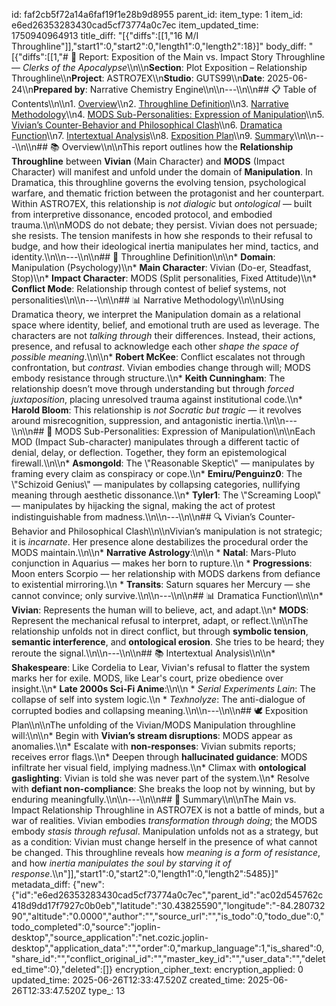 id: faf2cb5f72a14a6faf19f1e28b9d8955
parent_id: 
item_type: 1
item_id: e6ed26353283430cad5cf73774a0c7ec
item_updated_time: 1750940964913
title_diff: "[{\"diffs\":[[1,\"16 M/I Throughline\"]],\"start1\":0,\"start2\":0,\"length1\":0,\"length2\":18}]"
body_diff: "[{\"diffs\":[[1,\"# 📘 Report: Exposition of the Main vs. Impact Story Throughline — *Clerks of the Apocalypse*\\\n\\\n**Section**: Plot Exposition – Relationship Throughline\\\n**Project**: ASTRO7EX\\\n**Studio**: GUTS99\\\n**Date**: 2025-06-24\\\n**Prepared by**: Narrative Chemistry Engine\\\n\\\n---\\\n\\\n## 📋 Table of Contents\\\n\\\n1. [Overview](#overview)\\\n2. [Throughline Definition](#throughline-definition)\\\n3. [Narrative Methodology](#narrative-methodology)\\\n4. [MODS Sub-Personalities: Expression of Manipulation](#mods-sub-personalities-expression-of-manipulation)\\\n5. [Vivian’s Counter-Behavior and Philosophical Clash](#vivians-counter-behavior-and-philosophical-clash)\\\n6. [Dramatica Function](#dramatica-function)\\\n7. [Intertextual Analysis](#intertextual-analysis)\\\n8. [Exposition Plan](#exposition-plan)\\\n9. [Summary](#summary)\\\n\\\n---\\\n\\\n## 📚 Overview\\\n\\\nThis report outlines how the **Relationship Throughline** between **Vivian** (Main Character) and **MODS** (Impact Character) will manifest and unfold under the domain of **Manipulation**. In Dramatica, this throughline governs the evolving tension, psychological warfare, and thematic friction between the protagonist and her counterpart. Within ASTRO7EX, this relationship is *not dialogic* but *ontological* — built from interpretive dissonance, encoded protocol, and embodied trauma.\\\n\\\nMODS do not debate; they persist. Vivian does not persuade; she resists. The tension manifests in how she responds to their refusal to budge, and how their ideological inertia manipulates her mind, tactics, and identity.\\\n\\\n---\\\n\\\n## 📆 Throughline Definition\\\n\\\n* **Domain**: Manipulation (Psychology)\\\n* **Main Character**: Vivian (Do-er, Steadfast, Stop)\\\n* **Impact Character**: MODS (Split personalities, Fixed Attitude)\\\n* **Conflict Mode**: Relationship through contest of belief systems, not personalities\\\n\\\n---\\\n\\\n## 📊 Narrative Methodology\\\n\\\nUsing Dramatica theory, we interpret the Manipulation domain as a relational space where identity, belief, and emotional truth are used as leverage. The characters are not *talking through* their differences. Instead, their actions, presence, and refusal to acknowledge each other *shape the space of possible meaning*.\\\n\\\n* **Robert McKee**: Conflict escalates not through confrontation, but *contrast*. Vivian embodies change through will; MODS embody resistance through structure.\\\n* **Keith Cunningham**: The relationship doesn’t move through understanding but through *forced juxtaposition*, placing unresolved trauma against institutional code.\\\n* **Harold Bloom**: This relationship is *not Socratic but tragic* — it revolves around misrecognition, suppression, and antagonistic inertia.\\\n\\\n---\\\n\\\n## 🤖 MODS Sub-Personalities: Expression of Manipulation\\\n\\\nEach MOD (Impact Sub-character) manipulates through a different tactic of denial, delay, or deflection. Together, they form an epistemological firewall.\\\n\\\n* **Asmongold**: The \\\"Reasonable Skeptic\\\" — manipulates by framing every claim as conspiracy or cope.\\\n* **Emiru/Penguinz0**: The \\\"Schizoid Genius\\\" — manipulates by collapsing categories, nullifying meaning through aesthetic dissonance.\\\n* **Tyler1**: The \\\"Screaming Loop\\\" — manipulates by hijacking the signal, making the act of protest indistinguishable from madness.\\\n\\\n---\\\n\\\n## 🔍 Vivian’s Counter-Behavior and Philosophical Clash\\\n\\\nVivian’s manipulation is not strategic; it is *incarnate*. Her presence alone destabilizes the procedural order the MODS maintain.\\\n\\\n* **Narrative Astrology**:\\\n\\\n  * **Natal**: Mars-Pluto conjunction in Aquarius — makes her born to rupture.\\\n  * **Progressions**: Moon enters Scorpio — her relationship with MODS darkens from defiance to existential mirroring.\\\n  * **Transits**: Saturn squares her Mercury — she cannot convince; only survive.\\\n\\\n---\\\n\\\n## 📊 Dramatica Function\\\n\\\n* **Vivian**: Represents the human will to believe, act, and adapt.\\\n* **MODS**: Represent the mechanical refusal to interpret, adapt, or reflect.\\\n\\\nThe relationship unfolds not in direct conflict, but through **symbolic tension**, **semantic interference**, and **ontological erosion**. She tries to be heard; they reroute the signal.\\\n\\\n---\\\n\\\n## 📚 Intertextual Analysis\\\n\\\n* **Shakespeare**: Like Cordelia to Lear, Vivian's refusal to flatter the system marks her for exile. MODS, like Lear's court, prize obedience over insight.\\\n* **Late 2000s Sci-Fi Anime**:\\\n\\\n  * *Serial Experiments Lain*: The collapse of self into system logic.\\\n  * *Texhnolyze*: The anti-dialogue of corrupted bodies and collapsing meaning.\\\n\\\n---\\\n\\\n## 🕊️ Exposition Plan\\\n\\\nThe unfolding of the Vivian/MODS Manipulation throughline will:\\\n\\\n* Begin with **Vivian’s stream disruptions**: MODS appear as anomalies.\\\n* Escalate with **non-responses**: Vivian submits reports; receives error flags.\\\n* Deepen through **hallucinated guidance**: MODS infiltrate her visual field, implying madness.\\\n* Climax with **ontological gaslighting**: Vivian is told she was never part of the system.\\\n* Resolve with **defiant non-compliance**: She breaks the loop not by winning, but by enduring meaningfully.\\\n\\\n---\\\n\\\n## 📝 Summary\\\n\\\nThe Main vs. Impact Relationship Throughline in ASTRO7EX is not a battle of minds, but a war of realities. Vivian embodies *transformation through doing*; the MODS embody *stasis through refusal*. Manipulation unfolds not as a strategy, but as a condition: Vivian must change herself in the presence of what cannot be changed. This throughline reveals how *meaning is a form of resistance*, and how *inertia manipulates the soul by starving it of response*.\\\n\"]],\"start1\":0,\"start2\":0,\"length1\":0,\"length2\":5485}]"
metadata_diff: {"new":{"id":"e6ed26353283430cad5cf73774a0c7ec","parent_id":"ac02d545762c418d9dd17f7927c0b0eb","latitude":"30.43825590","longitude":"-84.28073290","altitude":"0.0000","author":"","source_url":"","is_todo":0,"todo_due":0,"todo_completed":0,"source":"joplin-desktop","source_application":"net.cozic.joplin-desktop","application_data":"","order":0,"markup_language":1,"is_shared":0,"share_id":"","conflict_original_id":"","master_key_id":"","user_data":"","deleted_time":0},"deleted":[]}
encryption_cipher_text: 
encryption_applied: 0
updated_time: 2025-06-26T12:33:47.520Z
created_time: 2025-06-26T12:33:47.520Z
type_: 13